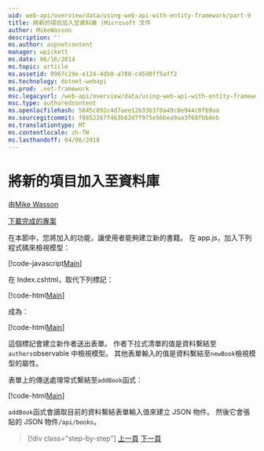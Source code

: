 ```yaml
---
uid: web-api/overview/data/using-web-api-with-entity-framework/part-9
title: 將新的項目加入至資料庫 |Microsoft 文件
author: MikeWasson
description: ''
ms.author: aspnetcontent
manager: wpickett
ms.date: 06/16/2014
ms.topic: article
ms.assetid: 0967c29e-e124-4db0-a788-c45d0ff5aff2
ms.technology: dotnet-webapi
ms.prod: .net-framework
msc.legacyurl: /web-api/overview/data/using-web-api-with-entity-framework/part-9
msc.type: authoredcontent
ms.openlocfilehash: 5845c092c4d7aee12b33b3f0a49c0e944c0fb9aa
ms.sourcegitcommit: f8852267f463b62d7f975e56bea9aa3f68fbbdeb
ms.translationtype: MT
ms.contentlocale: zh-TW
ms.lasthandoff: 04/06/2018
---
```

<a name="add-a-new-item-to-the-database"></a>將新的項目加入至資料庫
====================
由[Mike Wasson](https://github.com/MikeWasson)

[下載完成的專案](https://github.com/MikeWasson/BookService)

在本節中，您將加入的功能，讓使用者能夠建立新的書籍。 在 app.js，加入下列程式碼來檢視模型：

[!code-javascript[Main](part-9/samples/sample1.js)]

在 Index.cshtml，取代下列標記：

[!code-html[Main](part-9/samples/sample2.html)]

成為：

[!code-html[Main](part-9/samples/sample3.html)]

這個標記會建立新作者送出表單。 作者下拉式清單的值是資料繫結至`authors`observable 中檢視模型。 其他表單輸入的值是資料繫結至`newBook`檢視模型的屬性。

表單上的傳送處理常式繫結至`addBook`函式：

[!code-html[Main](part-9/samples/sample4.html)]

`addBook`函式會讀取目前的資料繫結表單輸入值來建立 JSON 物件。 然後它會張貼的 JSON 物件`/api/books`。

> [!div class="step-by-step"]
> [上一頁](part-8.md)
> [下一頁](part-10.md)
